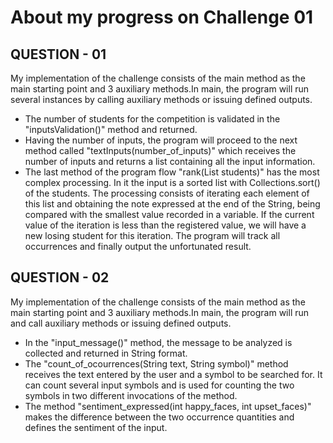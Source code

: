 <h1> About my progress on Challenge 01 </h1>

<h2>QUESTION - 01</h2>
  <p>  
    My implementation of the challenge consists of the main method as the main starting point and 3 auxiliary methods.In main, the program will run several instances by calling auxiliary methods or issuing defined outputs.
    <ul>
      <li>The number of students for the competition is validated in the "inputsValidation()" method and returned.</li>
      <li> Having the number of inputs, the program will proceed to the next method called "textInputs(number_of_inputs)" which receives the number of inputs and returns a list containing all the input information.</li>
      <li>The last method of the program flow "rank(List<String> students)" has the most complex processing. In it the input is a sorted list with Collections.sort() of the students. The processing consists of iterating each element of this list and obtaining the note expressed at the end of the String, being compared with the smallest value recorded in a variable. If the current value of the iteration is less than the registered value, we will have a new losing student for this iteration. The program will track all occurrences and finally output the unfortunated result.</li>
    </ul>
  </p>

<h2>QUESTION - 02</h2>
  <p>  
    My implementation of the challenge consists of the main method as the main starting point and 3 auxiliary methods.In main, the program will run and call auxiliary methods or issuing defined outputs.
    <ul>
        <li>In the "input_message()" method, the message to be analyzed is collected and returned in String format.</li>
        <li>The "count_of_ocourrences(String text, String symbol)" method receives the text entered by the user and a symbol to be searched for. It can count several             input symbols and is used for counting the two symbols in two different invocations of the method.</li>
        <li>The method "sentiment_expressed(int happy_faces, int upset_faces)" makes the difference between the two occurrence quantities and defines the sentiment of             the input.</li>
    </ul>
   </p>


